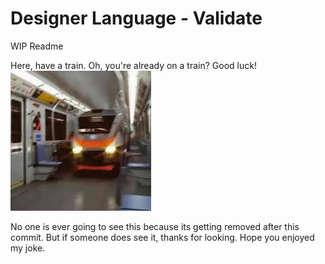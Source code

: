 # Designer Language - Validate 

WIP Readme

Here, have a train. Oh, you're already on a train? Good luck!  
![trainInTrain.jpg](images/trainInTrain.jpg)

No one is ever going to see this because its getting removed after this commit.
But if someone does see it, thanks for looking. Hope you enjoyed my joke.